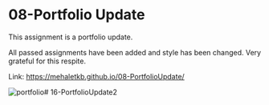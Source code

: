 # 08-Portfolio Update

This assignment is a portfolio update.

All passed assignments have been added and style has been changed. Very grateful for this respite.

Link: https://mehaletkb.github.io/08-PortfolioUpdate/

![portfolio](./assets/portfolio-update.gif)# 16-PortfolioUpdate2
